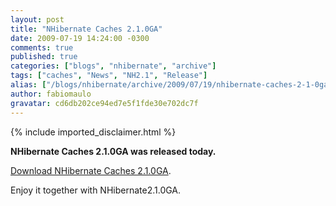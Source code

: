 ```yaml
---
layout: post
title: "NHibernate Caches 2.1.0GA"
date: 2009-07-19 14:24:00 -0300
comments: true
published: true
categories: ["blogs", "nhibernate", "archive"]
tags: ["caches", "News", "NH2.1", "Release"]
alias: ["/blogs/nhibernate/archive/2009/07/19/nhibernate-caches-2-1-0ga.aspx"]
author: fabiomaulo
gravatar: cd6db202ce94ed7e5f1fde30e702dc7f
---
```

{% include imported_disclaimer.html %}
<p>
<p><strong>NHibernate Caches 2.1.0GA was released today.</strong></p>
<p><a target="_blank" href="https://sourceforge.net/projects/nhcontrib/files/NHibernate.Caches/NHCH2.1.0GA-bin.zip/download">Download NHibernate Caches 2.1.0GA</a>.</p>
<p>Enjoy it together with NHibernate2.1.0GA.</p>
</p>
